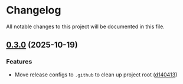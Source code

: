 # Changelog

All notable changes to this project will be documented in this file.

## [0.3.0](https://github.com/clowdhaus/terraform-aws-eks/compare/v0.2.1...v0.3.0) (2025-10-19)

### Features

* Move release configs to `.github` to clean up project root ([d140413](https://github.com/clowdhaus/terraform-aws-eks/commit/d140413a3cab2682790b97816ce6b02f5b3d4091))
